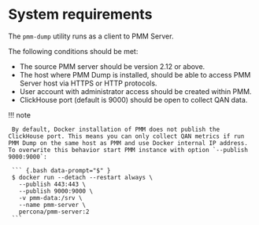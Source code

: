 # System requirements

The `pmm-dump` utility runs as a client to PMM Server.

The following conditions should be met:

* The source PMM server should be version 2.12 or above.
* The host where PMM Dump is installed, should be able to access PMM Server host via HTTPS or HTTP protocols.
* User account with administrator access should be created within PMM.
* ClickHouse port (default is 9000) should be open to collect QAN data.

!!! note

     By default, Docker installation of PMM does not publish the ClickHouse port. This means you can only collect QAN metrics if run PMM Dump on the same host as PMM and use Docker internal IP address. To overwrite this behavior start PMM instance with option `--publish 9000:9000`:

     ``` {.bash data-prompt="$" }
     $ docker run --detach --restart always \
       --publish 443:443 \
       --publish 9000:9000 \
       -v pmm-data:/srv \
       --name pmm-server \
       percona/pmm-server:2
     ```


